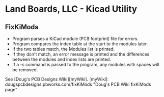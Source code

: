 Land Boards, LLC - Kicad Utility
================================

FixKiMods
---------

- Program parses a KiCad module (PCB footprint) file for errors.
- Program compares the index table at the start to the modules later.
- If the two tables match, the Modules list is printed.
- If they don't match, an error message is printed and the differences between the modules and index lists are printed.
- If a -s command is passed to the program, any modules with spaces will be removed.

See [Doug's PCB Designs Wiki][myWiki].
[myWiki]: dougspcbdesigns.pbworks.com/fixKiMods "Doug's PCB Wiki fixKiMods page"
